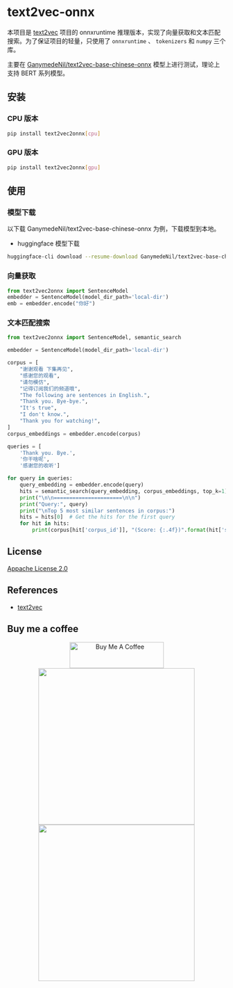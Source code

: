 # text2vec-onnx

本项目是 [text2vec](https://github.com/shibing624/text2vec) 项目的 onnxruntime 推理版本，实现了向量获取和文本匹配搜索。为了保证项目的轻量，只使用了 `onnxruntime` 、 `tokenizers` 和 `numpy` 三个库。

主要在 [GanymedeNil/text2vec-base-chinese-onnx](https://huggingface.co/GanymedeNil/text2vec-base-chinese-onnx) 模型上进行测试，理论上支持 BERT 系列模型。

## 安装

### CPU 版本
```bash
pip install text2vec2onnx[cpu]
```
### GPU 版本
```bash
pip install text2vec2onnx[gpu]
```

## 使用

### 模型下载
以下载 GanymedeNil/text2vec-base-chinese-onnx 为例，下载模型到本地。

- huggingface 模型下载
```bash
huggingface-cli download --resume-download GanymedeNil/text2vec-base-chinese-onnx --local-dir text2vec-base-chinese-onnx
```

### 向量获取

```python
from text2vec2onnx import SentenceModel
embedder = SentenceModel(model_dir_path='local-dir')
emb = embedder.encode("你好")
```

### 文本匹配搜索

```python
from text2vec2onnx import SentenceModel, semantic_search

embedder = SentenceModel(model_dir_path='local-dir')

corpus = [
    "谢谢观看 下集再见",
    "感谢您的观看",
    "请勿模仿",
    "记得订阅我们的频道哦",
    "The following are sentences in English.",
    "Thank you. Bye-bye.",
    "It's true",
    "I don't know.",
    "Thank you for watching!",
]
corpus_embeddings = embedder.encode(corpus)

queries = [
    'Thank you. Bye.',
    '你干啥呢',
    '感谢您的收听']

for query in queries:
    query_embedding = embedder.encode(query)
    hits = semantic_search(query_embedding, corpus_embeddings, top_k=1)
    print("\n\n======================\n\n")
    print("Query:", query)
    print("\nTop 5 most similar sentences in corpus:")
    hits = hits[0]  # Get the hits for the first query
    for hit in hits:
        print(corpus[hit['corpus_id']], "(Score: {:.4f})".format(hit['score']))


```

## License
[Appache License 2.0](LICENSE)

## References
- [text2vec](https://github.com/shibing624/text2vec)


## Buy me a coffee
<div align="center">
<a href="https://www.buymeacoffee.com/ganymedenil" target="_blank"><img src="https://cdn.buymeacoffee.com/buttons/v2/default-yellow.png" alt="Buy Me A Coffee" style="height: 60px !important;width: 217px !important;" ></a>
</div>
<div align="center">
<img height="360" src="https://user-images.githubusercontent.com/9687786/224522468-eafb7042-d000-4799-9d16-450489e8efa4.png"/>
<img height="360" src="https://user-images.githubusercontent.com/9687786/224522477-46f3e80b-0733-4be9-a829-37928260038c.png"/>
</div>